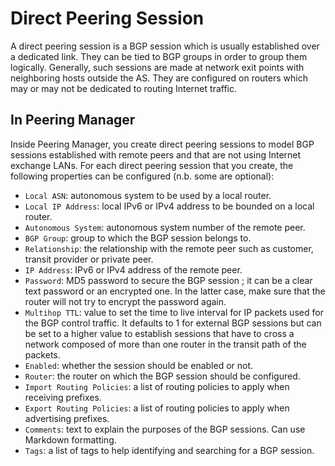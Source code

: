 # Direct Peering Session

A direct peering session is a BGP session which is usually established over a
dedicated link. They can be tied to BGP groups in order to group them
logically. Generally, such sessions are made at network exit points with
neighboring hosts outside the AS. They are configured on routers which may or
may not be dedicated to routing Internet traffic.

## In Peering Manager

Inside Peering Manager, you create direct peering sessions to model BGP
sessions established with remote peers and that are not using Internet
exchange LANs. For each direct peering session that you create, the following
properties can be configured (n.b. some are optional):

  * `Local ASN`: autonomous system to be used by a local router.
  * `Local IP Address`: local IPv6 or IPv4 address to be bounded on a local
    router.
  * `Autonomous System`: autonomous system number of the remote peer.
  * `BGP Group`: group to which the BGP session belongs to.
  * `Relationship`: the relationship with the remote peer such as customer,
    transit provider or private peer.
  * `IP Address`: IPv6 or IPv4 address of the remote peer.
  * `Password`: MD5 password to secure the BGP session ; it can be a clear text
    password or an encrypted one. In the latter case, make sure that the router
    will not try to encrypt the password again.
  * `Multihop TTL`: value to set the time to live interval for IP packets
    used for the BGP control traffic. It defaults to 1 for external BGP
    sessions but can be set to a higher value to establish sessions that have
    to cross a network composed of more than one router in the transit path of
    the packets.
  * `Enabled`: whether the session should be enabled or not.
  * `Router`: the router on which the BGP session should be configured.
  * `Import Routing Policies`: a list of routing policies to apply when
     receiving prefixes.
  * `Export Routing Policies`: a list of routing policies to apply when
     advertising prefixes.
  * `Comments`: text to explain the purposes of the BGP sessions. Can use
    Markdown formatting.
  * `Tags`: a list of tags to help identifying and searching for a BGP session.
